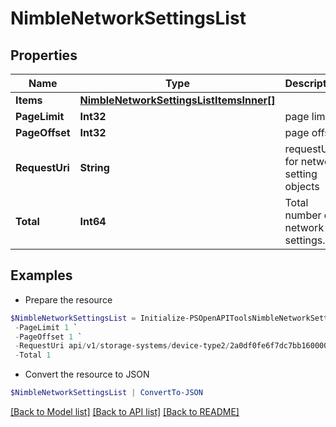 # NimbleNetworkSettingsList
## Properties

Name | Type | Description | Notes
------------ | ------------- | ------------- | -------------
**Items** | [**NimbleNetworkSettingsListItemsInner[]**](NimbleNetworkSettingsListItemsInner.md) |  | [optional] 
**PageLimit** | **Int32** | page limit | [optional] 
**PageOffset** | **Int32** | page offset | [optional] 
**RequestUri** | **String** | requestUri for network setting objects | [optional] 
**Total** | **Int64** | Total number of network settings. | [optional] 

## Examples

- Prepare the resource
```powershell
$NimbleNetworkSettingsList = Initialize-PSOpenAPIToolsNimbleNetworkSettingsList  -Items null `
 -PageLimit 1 `
 -PageOffset 1 `
 -RequestUri api/v1/storage-systems/device-type2/2a0df0fe6f7dc7bb16000000000000000000004817/network-settings `
 -Total 1
```

- Convert the resource to JSON
```powershell
$NimbleNetworkSettingsList | ConvertTo-JSON
```

[[Back to Model list]](../README.md#documentation-for-models) [[Back to API list]](../README.md#documentation-for-api-endpoints) [[Back to README]](../README.md)

